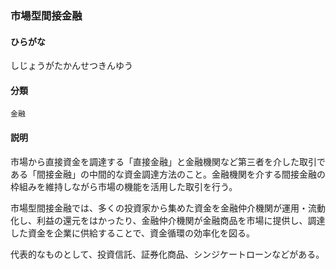 <div style="display:none;">

## [あ行](securities-terms?id=あ行)
## [か行](securities-terms?id=か行)
## [さ行](securities-terms?id=さ行)

</div>

### 市場型間接金融

#### ひらがな

しじょうがたかんせつきんゆう

#### 分類

`金融`

#### 説明

市場から直接資金を調達する「直接金融」と金融機関など第三者を介した取引である「間接金融」の中間的な資金調達方法のこと。金融機関を介する間接金融の枠組みを維持しながら市場の機能を活用した取引を行う。
 
市場型間接金融では、多くの投資家から集めた資金を金融仲介機関が運用・流動化し、利益の還元をはかったり、金融仲介機関が金融商品を市場に提供し、調達した資金を企業に供給することで、資金循環の効率化を図る。
 
代表的なものとして、投資信託、証券化商品、シンジケートローンなどがある。

<div style="display:none;">

## [た行](securities-terms?id=た行)
## [な行](securities-terms?id=な行)
## [は行](securities-terms?id=は行)
## [ま行](securities-terms?id=ま行)
## [や行](securities-terms?id=や行)
## [ら行](securities-terms?id=ら行)
## [わ行](securities-terms?id=わ行)
## [英数字・記号](securities-terms?id=英数字・記号)

</div>

